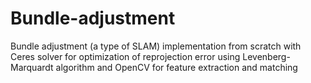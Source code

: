 # Bundle-adjustment
Bundle adjustment (a type of SLAM) implementation from scratch with Ceres solver for optimization of reprojection error using Levenberg-Marquardt algorithm and OpenCV for feature extraction and matching
